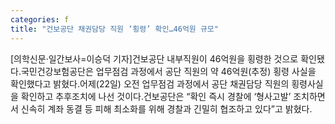 ```yaml
---
categories: f
title: "건보공단 채권담당 직원 ‘횡령’ 확인…46억원 규모"
---
```

[의학신문·일간보사=이승덕 기자]건보공단 내부직원이 46억원을 횡령한 것으로 확인됐다.국민건강보험공단은 업무점검 과정에서 공단 직원의 약 46억원(추정) 횡령 사실을 확인했다고 밝혔다.어제(22일) 오전 업무점검 과정에서 공단 채권담당 직원의 횡령사실을 확인하고 추후조치에 나선 것이다.건보공단은 “확인 즉시 경찰에 ‘형사고발’ 조치하면서 신속히 계좌 동결 등 피해 최소화를 위해 경찰과 긴밀히 협조하고 있다”고 밝혔다.